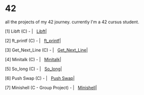 # 42
all the projects of my 42 journey. currently I'm a 42 cursus student. 

[1] Libft (C) - | &nbsp; [Libft](https://github.com/rgoksel/Libft)|

[2] ft_printf (C) - | &nbsp; [ft_printf](https://github.com/rgoksel/ft_printf)|

[3] Get_Next_Line (C) - | &nbsp; [Get_Next_Line](https://github.com/rgoksel/get_next_line)|

[4] Minitalk (C) - | &nbsp; [Minitalk](https://github.com/rgoksel/minitalk)|

[5] So_long (C) - | &nbsp; [So_long](https://github.com/rgoksel/so_long)|

[6] Push Swap (C) - | &nbsp; [Push Swap](https://github.com/rgoksel/Push-Swap)|

[7] Minishell (C - Group Project) - | &nbsp; [Minishell](https://github.com/rgoksel/Minishell)|
